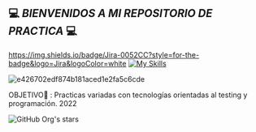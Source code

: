 

## 💻 *BIENVENIDOS A MI REPOSITORIO DE PRACTICA* 💻
https://img.shields.io/badge/Jira-0052CC?style=for-the-badge&logo=Jira&logoColor=white
[![My Skills](https://skillicons.dev/icons?i=python,selenium,mysql,mongodb)](https://skillicons.dev)



![e426702edf874b181aced1e2fa5c6cde](https://user-images.githubusercontent.com/95369610/202875272-ee3c6443-1217-4bf5-9b90-43767b31ac33.gif)

OBJETIVO🎯 : Practicas variadas con tecnologías orientadas al testing y programación. 2022

 ![GitHub Org's stars](https://img.shields.io/github/stars/LeanNTech?style=social)
